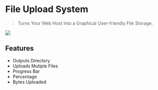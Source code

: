 # File Upload System
> Turns Your Web Host Into a Graphical User-friendly File Storage.

![](https://cloud.githubusercontent.com/assets/24397291/21080824/f6975442-bfb0-11e6-8a4a-e5f02d66afda.png)

## Features
- Outputs Directory 
- Uploads Mutiple Files 
- Progress Bar 
- Percentage 
- Bytes Uploaded 
